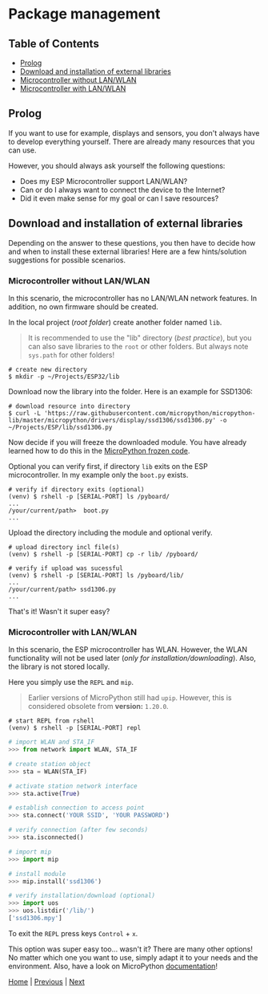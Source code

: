 # Package management

## Table of Contents

- [Prolog](#prolog)
- [Download and installation of external libraries](#download-and-installation-of-external-libraries)
- [Microcontroller without LAN/WLAN](#microcontroller-without-lanwlan)
- [Microcontroller with LAN/WLAN](#microcontroller-with-lanwlan)

## Prolog

If you want to use for example, displays and sensors, you don't always have to develop everything yourself. There are already many resources that you can use.

However, you should always ask yourself the following questions:

- Does my ESP Microcontroller support LAN/WLAN?
- Can or do I always want to connect the device to the Internet?
- Did it even make sense for my goal or can I save resources?

## Download and installation of external libraries

Depending on the answer to these questions, you then have to decide how and when to install these external libraries! Here are a few hints/solution suggestions for possible scenarios.

### Microcontroller without LAN/WLAN

In this scenario, the microcontroller has no LAN/WLAN network features. In addition, no own firmware should be created.

In the local project (_root folder_) create another folder named `lib`.

> It is recommended to use the "lib" directory (_best practice_), but you can also save libraries to the `root` or other folders. But always note `sys.path` for other folders!

```shell
# create new directory
$ mkdir -p ~/Projects/ESP32/lib
```

Download now the library into the folder. Here is an example for SSD1306:

```shell
# download resource into directory
$ curl -L 'https://raw.githubusercontent.com/micropython/micropython-lib/master/micropython/drivers/display/ssd1306/ssd1306.py' -o ~/Projects/ESP/lib/ssd1306.py
```

Now decide if you will freeze the downloaded module. You have already learned how to do this in the [MicroPython frozen code](./005_frozen_code.md).

Optional you can verify first, if directory `lib` exits on the ESP microcontroller. In my example only the `boot.py` exists.

```shell
# verify if directory exits (optional)
(venv) $ rshell -p [SERIAL-PORT] ls /pyboard/
...
/your/current/path>  boot.py
...
```

Upload the directory including the module and optional verify.

```shell
# upload directory incl file(s)
(venv) $ rshell -p [SERIAL-PORT] cp -r lib/ /pyboard/

# verify if upload was sucessful
(venv) $ rshell -p [SERIAL-PORT] ls /pyboard/lib/
...
/your/current/path> ssd1306.py
...
```

That's it! Wasn't it super easy?

### Microcontroller with LAN/WLAN

In this scenario, the ESP microcontroller has WLAN. However, the WLAN functionality will not be used later (_only for installation/downloading_). Also, the library is not stored locally.

Here you simply use the `REPL` and `mip`.

> Earlier versions of MicroPython still had `upip`. However, this is considered obsolete from **version:** `1.20.0`.

```shell
# start REPL from rshell
(venv) $ rshell -p [SERIAL-PORT] repl
```

```python
# import WLAN and STA_IF
>>> from network import WLAN, STA_IF

# create station object
>>> sta = WLAN(STA_IF)

# activate station network interface
>>> sta.active(True)

# establish connection to access point
>>> sta.connect('YOUR SSID', 'YOUR PASSWORD')

# verify connection (after few seconds)
>>> sta.isconnected()

# import mip
>>> import mip

# install module
>>> mip.install('ssd1306')

# verify installation/download (optional)
>>> import uos
>>> uos.listdir('/lib/')
['ssd1306.mpy']
```

To exit the `REPL` press keys `Control` + `x`.

This option was super easy too... wasn't it? There are many other options! No matter which one you want to use, simply adapt it to your needs and the environment. Also, have a look on MicroPython [documentation](https://docs.micropython.org/en/latest/reference/packages.html)!

[Home](https://github.com/Lupin3000/ESP) | [Previous](./012_neopixel_tutorials.md) | [Next](./014_i2c_helper_tutorials.md)

